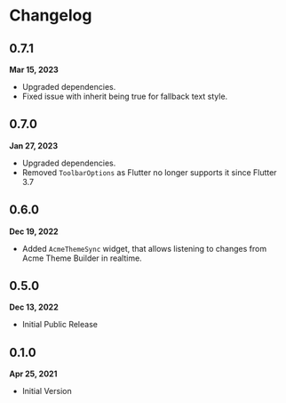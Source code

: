 # Changelog
## 0.7.1
**Mar 15, 2023**
- Upgraded dependencies.
- Fixed issue with inherit being true for fallback text style.

## 0.7.0
**Jan 27, 2023**
- Upgraded dependencies.
- Removed `ToolbarOptions` as Flutter no longer supports it since Flutter 3.7

## 0.6.0
**Dec 19, 2022**
- Added `AcmeThemeSync` widget, that allows listening to changes from Acme Theme Builder in realtime.

## 0.5.0
**Dec 13, 2022**
- Initial Public Release

## 0.1.0
**Apr 25, 2021**
- Initial Version